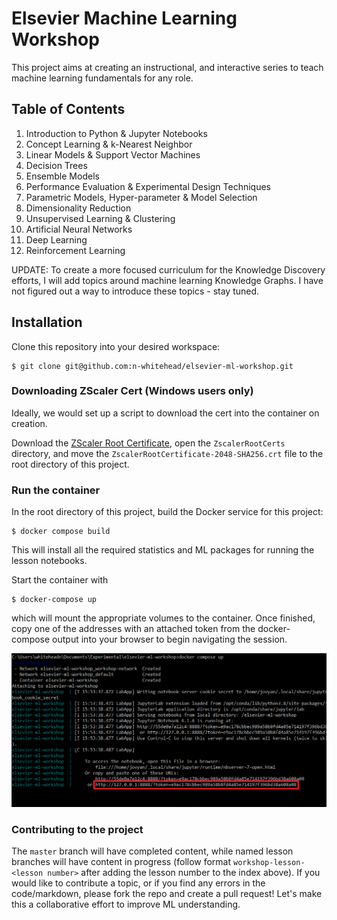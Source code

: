 # Elsevier Machine Learning Workshop

This project aims at creating an instructional, and interactive series 
to teach machine learning fundamentals for any role.

## Table of Contents
1. Introduction to Python \& Jupyter Notebooks
2. Concept Learning \& k-Nearest Neighbor
3. Linear Models \& Support Vector Machines
4. Decision Trees
5. Ensemble Models
6. Performance Evaluation \& Experimental Design Techniques
7. Parametric Models, Hyper-parameter \& Model Selection
8. Dimensionality Reduction
9. Unsupervised Learning \& Clustering
10. Artificial Neural Networks
11. Deep Learning
12. Reinforcement Learning

UPDATE: To create a more focused curriculum for the Knowledge Discovery efforts, I will add topics around machine learning Knowledge Graphs. I have not figured out a way to introduce these topics - stay tuned.

## Installation

Clone this repository into your desired workspace:
    
    $ git clone git@github.com:n-whitehead/elsevier-ml-workshop.git

### Downloading ZScaler Cert (Windows users only)

Ideally, we would set up a script to download the cert into the container on creation.

Download the [ZScaler Root Certificate](https://elsevier.atlassian.net/wiki/download/attachments/59535175745/ZscalerRootCerts.zip), open the `ZscalerRootCerts` directory, and move the `ZscalerRootCertificate-2048-SHA256.crt` file to the root directory of this project.

### Run the container

In the root directory of this project, build the Docker service for this project:

    $ docker compose build
    
This will install all the required statistics and ML packages for running the lesson notebooks.

Start the container with 
    
    $ docker-compose up

which will mount the appropriate volumes to the container. Once finished, copy one of the addresses with an attached token from the docker-compose output into your browser to begin navigating the session.

![Jupyter URL with attached session token](img/readme/session.png?raw=true "Jupyter URL with attached session token")

### Contributing to the project

The `master` branch will have completed content, while named lesson branches will have content in progress (follow format `workshop-lesson-<lesson number>` after adding the lesson number to the index above). If you would like to contribute a topic, or if you find any errors in the code/markdown, please fork the repo and create a pull request! Let's make this a collaborative effort to improve ML understanding.